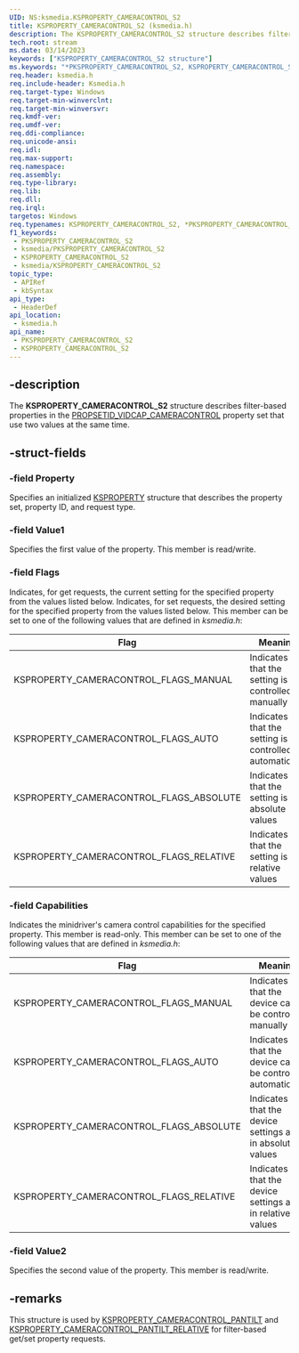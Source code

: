 ```yaml
---
UID: NS:ksmedia.KSPROPERTY_CAMERACONTROL_S2
title: KSPROPERTY_CAMERACONTROL_S2 (ksmedia.h)
description: The KSPROPERTY_CAMERACONTROL_S2 structure describes filter-based properties in the PROPSETID_VIDCAP_CAMERACONTROL property set that use two values at the same time.
tech.root: stream
ms.date: 03/14/2023
keywords: ["KSPROPERTY_CAMERACONTROL_S2 structure"]
ms.keywords: "*PKSPROPERTY_CAMERACONTROL_S2, KSPROPERTY_CAMERACONTROL_S2, KSPROPERTY_CAMERACONTROL_S2 structure [Streaming Media Devices], PKSPROPERTY_CAMERACONTROL_S2, PKSPROPERTY_CAMERACONTROL_S2 structure pointer [Streaming Media Devices], ksmedia/KSPROPERTY_CAMERACONTROL_S2, ksmedia/PKSPROPERTY_CAMERACONTROL_S2, stream.ksproperty_cameracontrol_s2, vidcapstruct_8ffb951a-dfed-4871-b8f8-36e975884c1e.xml"
req.header: ksmedia.h
req.include-header: Ksmedia.h
req.target-type: Windows
req.target-min-winverclnt: 
req.target-min-winversvr: 
req.kmdf-ver: 
req.umdf-ver: 
req.ddi-compliance: 
req.unicode-ansi: 
req.idl: 
req.max-support: 
req.namespace: 
req.assembly: 
req.type-library: 
req.lib: 
req.dll: 
req.irql: 
targetos: Windows
req.typenames: KSPROPERTY_CAMERACONTROL_S2, *PKSPROPERTY_CAMERACONTROL_S2
f1_keywords:
 - PKSPROPERTY_CAMERACONTROL_S2
 - ksmedia/PKSPROPERTY_CAMERACONTROL_S2
 - KSPROPERTY_CAMERACONTROL_S2
 - ksmedia/KSPROPERTY_CAMERACONTROL_S2
topic_type:
 - APIRef
 - kbSyntax
api_type:
 - HeaderDef
api_location:
 - ksmedia.h
api_name:
 - PKSPROPERTY_CAMERACONTROL_S2
 - KSPROPERTY_CAMERACONTROL_S2
---
```


## -description

The **KSPROPERTY_CAMERACONTROL_S2** structure describes filter-based properties in the [PROPSETID_VIDCAP_CAMERACONTROL](/windows-hardware/drivers/stream/propsetid-vidcap-cameracontrol) property set that use two values at the same time.

## -struct-fields

### -field Property

Specifies an initialized [KSPROPERTY](/windows-hardware/drivers/stream/ksproperty-structure) structure that describes the property set, property ID, and request type.

### -field Value1

Specifies the first value of the property. This member is read/write.

### -field Flags

Indicates, for get requests, the current setting for the specified property from the values listed below. Indicates, for set requests, the desired setting for the specified property from the values listed below. This member can be set to one of the following values that are defined in *ksmedia.h*:

| Flag | Meaning |
|---|---|
| KSPROPERTY_CAMERACONTROL_FLAGS_MANUAL | Indicates that the setting is controlled manually |
| KSPROPERTY_CAMERACONTROL_FLAGS_AUTO | Indicates that the setting is controlled automatically |
| KSPROPERTY_CAMERACONTROL_FLAGS_ABSOLUTE | Indicates that the setting is in absolute values |
| KSPROPERTY_CAMERACONTROL_FLAGS_RELATIVE | Indicates that the setting is in relative values |

### -field Capabilities

Indicates the minidriver's camera control capabilities for the specified property. This member is read-only. This member can be set to one of the following values that are defined in *ksmedia.h*:

| Flag | Meaning |
|---|---|
| KSPROPERTY_CAMERACONTROL_FLAGS_MANUAL | Indicates that the device can be controlled manually |
| KSPROPERTY_CAMERACONTROL_FLAGS_AUTO | Indicates that the device can be controlled automatically |
| KSPROPERTY_CAMERACONTROL_FLAGS_ABSOLUTE | Indicates that the device settings are in absolute values |
| KSPROPERTY_CAMERACONTROL_FLAGS_RELATIVE | Indicates that the device settings are in relative values |

### -field Value2

Specifies the second value of the property. This member is read/write.

## -remarks

This structure is used by [KSPROPERTY_CAMERACONTROL_PANTILT](/windows-hardware/drivers/stream/ksproperty-cameracontrol-pantilt) and [KSPROPERTY_CAMERACONTROL_PANTILT_RELATIVE](/windows-hardware/drivers/stream/ksproperty-cameracontrol-pantilt-relative) for filter-based get/set property requests.
